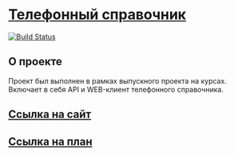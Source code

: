 # [Телефонный справочник](https://github.com/PetrSed/SE-Project)
[![Build Status](https://api.travis-ci.org/PetrSed/SE-Project.svg?branch=master)](https://travis-ci.org/PetrSed/SE-Project)
## О проекте
Проект был выполнен в рамках выпускного проекта на курсах. Включает в себя API и WEB-клиент телефонного справочника.
## [Ссылка на сайт](https://se-cproject.herokuapp.com/)
## [Ссылка на план](./docs/roadmap.md)
